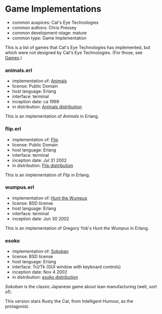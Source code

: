 Game Implementations
====================

*   common auspices: Cat's Eye Technologies
*   common authors: Chris Pressey
*   common development-stage: mature
*   common type: Game Implementation

This is a list of games that Cat's Eye Technologies has implemented,
but which were not designed by Cat's Eye Technologies.
(For those, see [Games](../article/Games.md).)

### animals.erl

*   implementation of: [Animals][]
*   license: Public Domain
*   host language: Erlang
*   interface: terminal
*   inception date: ca 1999
*   in distribution: [Animals distribution](http://catseye.tc/distribution/Animals_distribution)

This is an implementation of _Animals_ in Erlang.

### flip.erl

*   implementation of: [Flip][]
*   license: Public Domain
*   host language: Erlang
*   interface: terminal
*   inception date: Jul 31 2002
*   in distribution: [Flip distribution](http://catseye.tc/distribution/Flip_distribution)

This is an implementation of _Flip_ in Erlang.

### wumpus.erl

*   implementation of: [Hunt the Wumpus][]
*   license: BSD license
*   host language: Erlang
*   interface: terminal
*   inception date: Jun 30 2002

This is an implementation of Gregory Yob's _Hunt the Wumpus_ in Erlang.

### esoko

*   implementation of: [Sokoban][]
*   license: BSD license
*   host language: Erlang
*   interface: Tcl/Tk (GUI window with keyboard controls)
*   inception date: Nov 4 2002
*   in distribution: [esoko distribution](http://catseye.tc/distribution/esoko_distribution)

_Sokoban_ is the classic Japanese game about lean manufacturing (well, sort of).

This version stars Rusty the Cat, from Intelligent Humour, as the protagonist.

[Hunt the Wumpus]: http://catseye.tc/view/The-Dossier/article/Classic%20Computer%20Games.md#hunt-the-wumpus
[Sokoban]: http://catseye.tc/view/The-Dossier/article/Classic%20Computer%20Games.md#sokoban
[Flip]: http://catseye.tc/view/The-Dossier/article/Classic%20Computer%20Games.md#flip
[Animals]: http://catseye.tc/view/The-Dossier/article/Classic%20Computer%20Games.md#animals


